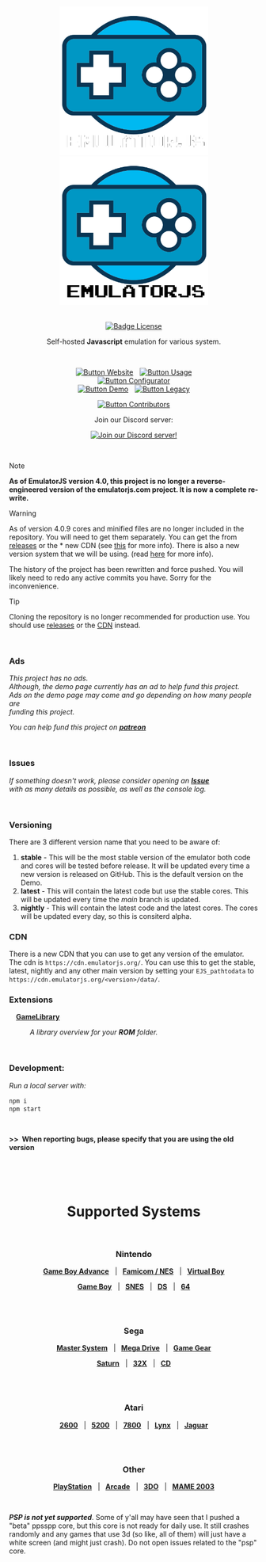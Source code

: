 
<div align = center>

<img width = 300 src = docs/Logo-light.png#gh-dark-mode-only>
<img width = 300 src = docs/Logo.png#gh-light-mode-only> 
 
<br>
<br>

[![Badge License]][License]
    
    
Self-hosted **Javascript** emulation for various system.

<br>

[![Button Website]][Website] 
[![Button Usage]][Usage]<br>
[![Button Configurator]][Configurator]<br>
[![Button Demo]][Demo] 
[![Button Legacy]][Legacy]
    
[![Button Contributors]][Contributors]   
 
Join our Discord server:

[![Join our Discord server!](https://invidget.switchblade.xyz/6akryGkETU)](https://discord.gg/6akryGkETU)

</div>

<br>

> [!NOTE]  
> **As of EmulatorJS version 4.0, this project is no longer a reverse-engineered version of the emulatorjs.com project. It is now a complete re-write.**

> [!WARNING]  
> As of version 4.0.9 cores and minified files are no longer included in the repository. You will need to get them separately. You can get the from [releases](https://github.com/EmulatorJS/EmulatorJS/releases) or the * new CDN (see [this](#CDN) for more info). There is also a new version system that we will be using. (read [here](#Versioning) for more info).
>
> The history of the project has been rewritten and force pushed. You will likely need to redo any active commits you have. Sorry for the inconvenience.

> [!TIP]
> Cloning the repository is no longer recommended for production use. You should use [releases](https://github.com/EmulatorJS/EmulatorJS/releases) or the [CDN](https://cdn.emulatorjs.org/) instead.

<br>

### Ads

*This project has no ads.* <br>
*Although, the demo page currently has an ad to help fund this project.* <br>
*Ads on the demo page may come and go depending on how many people are* <br>
*funding this project.* <br>

*You can help fund this project on* ***[patreon]***

<br>


### Issues

*If something doesn't work, please consider opening an* ***[Issue]*** <br>
*with as many details as possible, as well as the console log.*

<br>

### Versioning
There are 3 different version name that you need to be aware of:
1. **stable** - This will be the most stable version of the emulator both code and cores will be tested before release. It will be updated every time a new version is released on GitHub. This is the default version on the Demo.
2. **latest** - This will contain the latest code but use the stable cores. This will be updated every time the *main* branch is updated.
3. **nightly** - This will contain the latest code and the latest cores. The cores will be updated every day, so this is consiterd alpha.

### CDN
There is a new CDN that you can use to get any version of the emulator. The cdn is `https://cdn.emulatorjs.org/`. You can use this to get the stable, latest, nightly and any other main version by setting your `EJS_pathtodata` to `https://cdn.emulatorjs.org/<version>/data/`.

### Extensions

 **[GameLibrary]**

   *A library overview for your **ROM** folder.*

<br>

### Development:

*Run a local server with:* 
```
npm i
npm start
```

<br>

**>> When reporting bugs, please specify that you are using the old version**

<br>
<br>
<br>

<h1 align = center>Supported Systems</h1>

<br>

<div align = center>

### Nintendo

**[Game Boy Advance][Nintendo Game Boy Advance]**   | 
**[Famicom / NES][NES / Famicom]**   | 
**[Virtual Boy][Virtual Boy]**
    
**[Game Boy][Nintendo Game Boy]**   | 
**[SNES]**   | 
**[DS][Nintendo DS]**   | 
**[64][Nintendo 64]**

<br>
<br>

### Sega

**[Master System][Sega Master System]**   | 
**[Mega Drive][Sega Mega Drive]**   | 
**[Game Gear][Sega Game Gear]**
    
**[Saturn][Sega Saturn]**   | 
**[32X][Sega 32X]**   | 
**[CD][Sega CD]**
    
<br>
<br>

### Atari

**[2600][Atari 2600]**   | 
**[5200][Atari 5200]**   | 
**[7800][Atari 7800]**   | 
**[Lynx][Atari Lynx]**   | 
**[Jaguar][Atari Jaguar]**


<br>
<br>

### Other
    
**[PlayStation]**   | 
**[Arcade]**   | 
**[3DO]**   | 
**[MAME 2003]**
    
</div>

<br>

***PSP is not yet supported***. Some of y'all may have seen that I pushed a "beta" ppsspp core, but this core is not ready for daily use. It still crashes randomly and any games that use 3d (so like, all of them) will just have a white screen (and might just crash). Do not open issues related to the "psp" core.


<!-- 🎮 🎮 🎮 🎮 🎮 🎮 🎮 🎮 🎮 🎮 🎮 🎮 🎮 🎮 🎮 🎮 🎮 🎮 🎮 🎮 🎮 🎮 🎮 --->

[License]: LICENSE
[Issue]: https://github.com/ethanaobrien/emulatorjs/issues
[patreon]: https://patreon.com/EmulatorJS


<!-- 🎮 🎮 🎮 🎮 🎮 🎮 🎮 🎮 🎮   Extensions   🎮 🎮 🎮 🎮 🎮 🎮 🎮 🎮 🎮 --->

[GameLibrary]: https://github.com/Ramaerel/emulatorjs-GameLibrary


<!-- 🎮 🎮 🎮 🎮 🎮 🎮 🎮 🎮 🎮   Quicklinks   🎮 🎮 🎮 🎮 🎮 🎮 🎮 🎮 🎮 --->

[Configurator]: https://emulatorjs.org/editor.html
[Contributors]: docs/Contributors.md
[Website]: https://emulatorjs.org/
[Legacy]: https://coldcast.org/games/1/Super-Mario-Bros
[Usage]: https://emulatorjs.org/docs/
[Demo]: https://demo.emulatorjs.org/


<!-- 🎮 🎮 🎮 🎮 🎮 🎮 🎮 🎮 🎮 🎮  Systems  🎮 🎮 🎮 🎮 🎮 🎮 🎮 🎮 🎮 🎮 -->

[Nintendo Game Boy Advance]: docs/Systems/Nintendo%20Game%20Boy%20Advance.md
[Nintendo Game Boy]: docs/Systems/Nintendo%20Game%20Boy.md
[Nintendo 64]: docs/Systems/Nintendo%2064.md
[Nintendo DS]: docs/Systems/Nintendo%20DS.md

[Sega Master System]: docs/Systems/Sega%20Master%20System.md
[Sega Mega Drive]: docs/Systems/Sega%20Mega%20Drive.md
[Sega Game Gear]: docs/Systems/Sega%20Game%20Gear.md
[Sega Saturn]: docs/Systems/Sega%20Saturn.md
[Sega 32X]: docs/Systems/Sega%2032X.md
[Sega CD]: docs/Systems/Sega%20CD.md

[Atari Jaguar]: docs/Systems/Atari%20Jaguar.md
[Atari Lynx]: docs/Systems/Atari%20Lynx.md
[Atari 7800]: docs/Systems/Atari%207800.md
[Atari 2600]: docs/Systems/Atari%202600.md
[Atari 5200]: docs/Systems/Atari%205200.md

[NES / Famicom]: docs/Systems/NES-Famicom.md
[SNES]: docs/Systems/SNES.md

[TurboGrafs-16 / PC Engine]: docs/Systems/TurboGrafs%2016-PC%20Engine.md
[WanderSwan / Color]: docs/Systems/WanderSwan-Color.md
[Neo Geo Poket]: docs/Systems/Neo%20Geo%20Poket.md
[PlayStation]: docs/Systems/PlayStation.md
[Virtual Boy]: docs/Systems/Virtual%20Boy.md
[Arcade]: docs/Systems/Arcade.md
[MSX]: docs/Systems/MSX.md
[3DO]: docs/Systems/3DO.md
[MAME 2003]: docs/Systems/MAME%202003.md


<!-- 🎮 🎮 🎮 🎮 🎮 🎮 🎮 🎮 🎮 🎮  Badges  🎮 🎮 🎮 🎮 🎮 🎮 🎮 🎮 🎮 🎮 --->

[Badge License]: https://img.shields.io/badge/License-GPLv3-blue.svg?style=for-the-badge

[Button Configurator]: https://img.shields.io/badge/Configurator-992cb3?style=for-the-badge
[Button Contributors]: https://img.shields.io/badge/Contributors-54b7dd?style=for-the-badge
[Button Website]: https://img.shields.io/badge/Website-736e9b?style=for-the-badge
[Button Legacy]: https://img.shields.io/badge/Legacy-ab910b?style=for-the-badge
[Button Usage]: https://img.shields.io/badge/Usage-2478b5?style=for-the-badge
[Button Demo]: https://img.shields.io/badge/Demo-528116?style=for-the-badge
[Button Beta]: https://img.shields.io/badge/Beta-bb044f?style=for-the-badge
